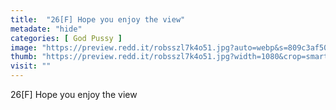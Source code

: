```yaml
---
title:  "26[F] Hope you enjoy the view"
metadate: "hide"
categories: [ God Pussy ]
image: "https://preview.redd.it/robsszl7k4o51.jpg?auto=webp&s=809c3af501a355e7c4ed2070480f1734663dcb97"
thumb: "https://preview.redd.it/robsszl7k4o51.jpg?width=1080&crop=smart&auto=webp&s=db22ce23cca4906bb5d2971b9e1fd7786e1e4a66"
visit: ""
---
```

26[F] Hope you enjoy the view
